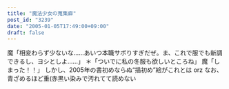 ```yaml
---
title: "魔法少女の蒐集癖"
post_id: "3239"
date: "2005-01-05T17:49:00+09:00"
draft: false
---
```



魔「相変わらず少ないな……あいつ本職サボりすぎだぜ。ま、これで服でも新調できるし、ヨシとしよ……」 ＊「ついでに私の冬服も欲しいところね」 魔「しまった！！」 しかし、2005年の書初めならぬ“描初め”絵がこれとは orz なお、青ざめるほど重(赤黒い染みで汚れてて読めない
